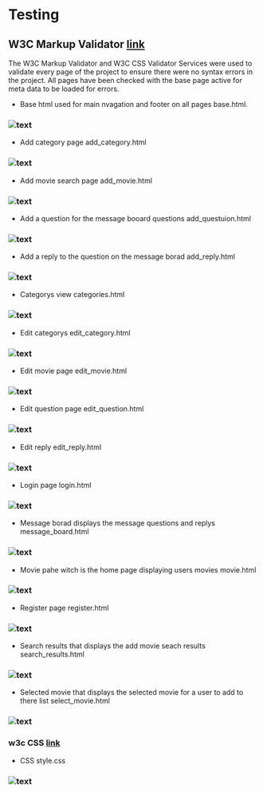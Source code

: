 # Testing

## W3C Markup Validator [link](https://validator.w3.org/#validate_by_uri)
The W3C Markup Validator and W3C CSS Validator Services were used to validate every page of the project to ensure there were no syntax errors in the project.
All pages have been checked with the base page active for meta data to be loaded for errors.
- Base html used for main nvagation and footer on all pages base.html.
### ![text](/documentation/w3-validator/base.png)
- Add category page add_category.html
### ![text](/documentation/w3-validator/add-cat.png)
- Add movie search page add_movie.html
### ![text](/documentation/w3-validator/add-movie.png)
- Add a question for the message booard questions add_questuion.html
### ![text](/documentation/w3-validator/add-question.png)
- Add a reply to the question on the message borad add_reply.html
### ![text](/documentation/w3-validator/add-reply.png)
- Categorys view categories.html
### ![text](/documentation/w3-validator/categories.png)
- Edit categorys edit_category.html
### ![text](/documentation/w3-validator/edit-cat.png)
- Edit movie page edit_movie.html
### ![text](/documentation/w3-validator/edit-movie.png)
- Edit question page edit_question.html
### ![text](/documentation/w3-validator/edit-question.png)
- Edit reply edit_reply.html
### ![text](/documentation/w3-validator/edit-reply.png)
- Login page login.html
### ![text](/documentation/w3-validator/login.png)
- Message borad displays the message questions and replys message_board.html
### ![text](/documentation/w3-validator/message-board.png)
- Movie pahe witch is the home page displaying users movies movie.html
### ![text](/documentation/w3-validator/movie.jpg)
- Register page register.html
### ![text](/documentation/w3-validator/register.png)
- Search results that displays the add movie seach results search_results.html
### ![text](/documentation/w3-validator/search-results.png)
- Selected movie that displays the selected movie for a user to add to there list select_movie.html
### ![text](/documentation/w3-validator/select-movie.png)

### w3c CSS [link](https://jigsaw.w3.org/css-validator/#validate_by_input)
- CSS style.css
### ![text](/documentation/w3-validator/w3c-css-validator.png)

